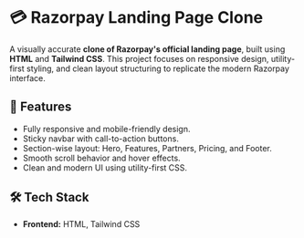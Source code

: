 # 💳 Razorpay Landing Page Clone

A visually accurate **clone of Razorpay's official landing page**, built using **HTML** and **Tailwind CSS**. This project focuses on responsive design, utility-first styling, and clean layout structuring to replicate the modern Razorpay interface.

## 🚀 Features

- Fully responsive and mobile-friendly design.
- Sticky navbar with call-to-action buttons.
- Section-wise layout: Hero, Features, Partners, Pricing, and Footer.
- Smooth scroll behavior and hover effects.
- Clean and modern UI using utility-first CSS.

## 🛠️ Tech Stack

- **Frontend:** HTML, Tailwind CSS  

